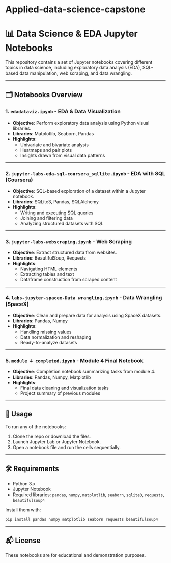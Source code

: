 # Applied-data-science-capstone

# 📊 Data Science & EDA Jupyter Notebooks

This repository contains a set of Jupyter notebooks covering different topics in data science, including exploratory data analysis (EDA), SQL-based data manipulation, web scraping, and data wrangling.

---

## 🗂️ Notebooks Overview

### 1. `edadataviz.ipynb` - EDA & Data Visualization
- **Objective**: Perform exploratory data analysis using Python visual libraries.
- **Libraries**: Matplotlib, Seaborn, Pandas
- **Highlights**:
  - Univariate and bivariate analysis
  - Heatmaps and pair plots
  - Insights drawn from visual data patterns

---

### 2. `jupyter-labs-eda-sql-coursera_sqllite.ipynb` - EDA with SQL (Coursera)
- **Objective**: SQL-based exploration of a dataset within a Jupyter notebook.
- **Libraries**: SQLite3, Pandas, SQLAlchemy
- **Highlights**:
  - Writing and executing SQL queries
  - Joining and filtering data
  - Analyzing structured datasets with SQL

---

### 3. `jupyter-labs-webscraping.ipynb` - Web Scraping
- **Objective**: Extract structured data from websites.
- **Libraries**: BeautifulSoup, Requests
- **Highlights**:
  - Navigating HTML elements
  - Extracting tables and text
  - Dataframe construction from scraped content

---

### 4. `labs-jupyter-spacex-Data wrangling.ipynb` - Data Wrangling (SpaceX)
- **Objective**: Clean and prepare data for analysis using SpaceX datasets.
- **Libraries**: Pandas, Numpy
- **Highlights**:
  - Handling missing values
  - Data normalization and reshaping
  - Ready-to-analyze datasets

---

### 5. `module 4 completed.ipynb` - Module 4 Final Notebook
- **Objective**: Completion notebook summarizing tasks from module 4.
- **Libraries**: Pandas, Numpy, Matplotlib
- **Highlights**:
  - Final data cleaning and visualization tasks
  - Project summary of previous modules

---

## 📁 Usage
To run any of the notebooks:
1. Clone the repo or download the files.
2. Launch Jupyter Lab or Jupyter Notebook.
3. Open a notebook file and run the cells sequentially.

---

## 🛠️ Requirements
- Python 3.x
- Jupyter Notebook
- Required libraries: `pandas`, `numpy`, `matplotlib`, `seaborn`, `sqlite3`, `requests`, `beautifulsoup4`

Install them with:
```bash
pip install pandas numpy matplotlib seaborn requests beautifulsoup4
```

---

## 📬 License
These notebooks are for educational and demonstration purposes.
